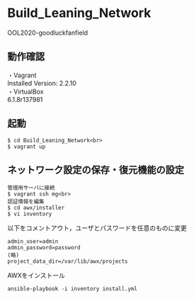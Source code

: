 # Build_Leaning_Network
OOL2020-goodluckfanfield

## 動作確認
・Vagrant<br>
Installed Version: 2.2.10<br>
・VirtualBox<br>
6.1.8r137981

## 起動
```
$ cd Build_Leaning_Network<br>
$ vagrant up
```
## ネットワーク設定の保存・復元機能の設定
```
管理用サーバに接続
$ vagrant ssh mg<br>
認証情報を編集
$ cd awx/installer
$ vi inventory
```
以下をコメントアウト，ユーザとパスワードを任意のものに変更<br>

```
admin_user=admin
admin_password=password
(略)
project_data_dir=/var/lib/awx/projects
```
AWXをインストール
```
ansible-playbook -i inventory install.yml
```


